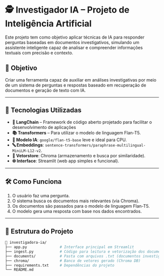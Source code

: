 # 🕵️ Investigador IA – Projeto de Inteligência Artificial

Este projeto tem como objetivo aplicar técnicas de IA para responder perguntas baseadas em documentos investigativos, simulando um assistente inteligente capaz de analisar e compreender informações textuais com precisão e contexto.

## 🎯 Objetivo

Criar uma ferramenta capaz de auxiliar em análises investigativas por meio de um sistema de perguntas e respostas baseado em recuperação de documentos e geração de texto com IA.

---

## 🚀 Tecnologias Utilizadas

- **🔎 LangChain** –  Framework de código aberto projetado para facilitar o desenvolvimento de aplicações
- **📚 Transformers** – Para utilizar o modelo de linguagem Flan-T5.
- **🧠 Modelo IA**: `google/flan-t5-base` leve e ideal para CPU.
- **🔤 Embeddings**: `sentence-transformers/paraphrase-multilingual-MiniLM-L12-v2`.
- **📁 Vetorstore**: Chroma (armazenamento e busca por similaridade).
- **🌐 Interface**: Streamlit (web app simples e funcional).

---

## 🛠️ Como Funciona

1. O usuário faz uma pergunta.
2. O sistema busca os documentos mais relevantes (via Chroma).
3. Os documentos são passados para o modelo de linguagem Flan-T5.
4. O modelo gera uma resposta com base nos dados encontrados.

---

## 📂 Estrutura do Projeto

```bash
📁 investigadora-ia/
├── app.py               # Interface principal em Streamlit
├── ingest.py            # Código para leitura e vetorização dos documentos
├── documents/           # Pasta com arquivos .txt (documentos investigativos)
├── chroma/              # Banco de vetores gerado (Chroma DB)
├── requirements.txt     # Dependências do projeto
└── README.md           
